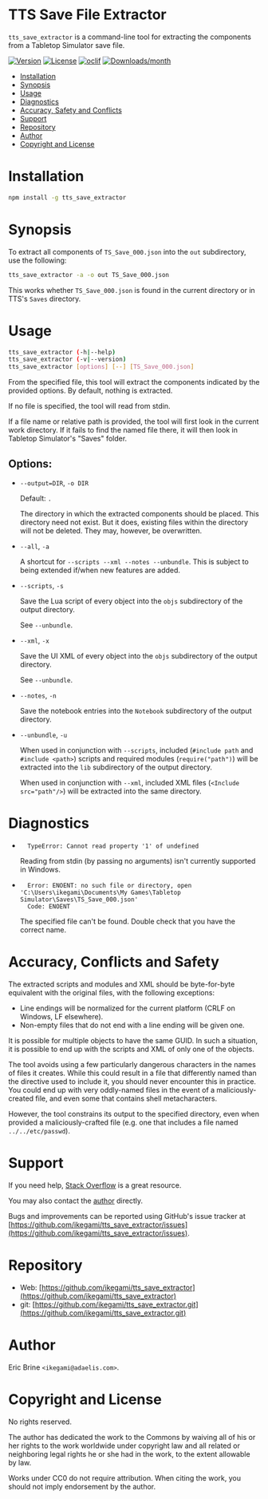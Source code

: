 TTS Save File Extractor
=======================

`tts_save_extractor` is a command-line tool for extracting
the components from a Tabletop Simulator save file.

[![Version](https://img.shields.io/npm/v/tts_save_extractor.svg)](https://npmjs.org/package/tts_save_extractor)
[![License](https://img.shields.io/npm/l/tts_save_extractor.svg)](https://github.com/ikegami/tts_save_extractor/blob/main/LICENSE)
[![oclif](https://img.shields.io/badge/cli-oclif-brightgreen.svg)](https://oclif.io/)
[![Downloads/month](https://img.shields.io/npm/dm/tts_save_extractor.svg)](https://npmjs.org/package/tts_save_extractor)

* [Installation](#installation)
* [Synopsis](#synopsis)
* [Usage](#usage)
* [Diagnostics](#diagnostics)
* [Accuracy, Safety and Conflicts](#accuracy-conflicts-and-safety)
* [Support](#support)
* [Repository](#repository)
* [Author](#author)
* [Copyright and License](#copyright-and-license)

# Installation

```sh
npm install -g tts_save_extractor
```

# Synopsis

To extract all components of `TS_Save_000.json` into the
`out` subdirectory, use the following:

```sh
tts_save_extractor -a -o out TS_Save_000.json
```

This works whether `TS_Save_000.json` is found in the current
directory or in TTS's `Saves` directory.


# Usage

```sh
tts_save_extractor (-h|--help)
tts_save_extractor (-v|--version)
tts_save_extractor [options] [--] [TS_Save_000.json]
```

From the specified file, this tool will extract the components
indicated by the provided options. By default, nothing is extracted.

If no file is specified, the tool will read from stdin.

If a file name or relative path is provided, the tool will
first look in the current work directory. If it fails to
find the named file there, it will then look in
Tabletop Simulator's "Saves" folder.


## Options:

* `--output=DIR`, `-o DIR`

    Default: `.`

    The directory in which the extracted components should be placed.
    This directory need not exist. But it does, existing files within
    the directory will not be deleted. They may, however, be overwritten.

* `--all`, `-a`

    A shortcut for `--scripts --xml --notes --unbundle`.
    This is subject to being extended if/when new features are added.

* `--scripts`, `-s`

    Save the Lua script of every object into the `objs`
    subdirectory of the output directory.

    See `--unbundle`.

* `--xml`, `-x`

    Save the UI XML of every object into the `objs`
    subdirectory of the output directory.

    See `--unbundle`.

* `--notes`, `-n`

    Save the notebook entries into the `Notebook` subdirectory of the output directory.

* `--unbundle`, `-u`

    When used in conjunction with `--scripts`, included (`#include path`
    and `#include <path>`) scripts and required modules (`require("path")`)
    will be extracted into the `lib` subdirectory of the output directory.

    When used in conjunction with `--xml`, included XML files
    (`<Include src="path"/>`) will be extracted into the same
    directory.


# Diagnostics

* ```lang-none
    TypeError: Cannot read property '1' of undefined
    ```

    Reading from stdin (by passing no arguments)
    isn't currently supported in Windows.

* ```lang-none
    Error: ENOENT: no such file or directory, open 'C:\Users\ikegami\Documents\My Games\Tabletop Simulator\Saves\TS_Save_000.json'
    Code: ENOENT
    ```

    The specified file can't be found. Double check that you have the correct name.


# Accuracy, Conflicts and Safety

The extracted scripts and modules and XML should be byte-for-byte equivalent with the original files, with the following exceptions:

* Line endings will be normalized for the current platform (CRLF on Windows, LF elsewhere).
* Non-empty files that do not end with a line ending will be given one.

It is possible for multiple objects to have the same GUID. In such a situation,
it is possible to end up with the scripts and XML of only one of the objects.

The tool avoids using a few particularly dangerous characters in the names of files it creates.
While this could result in a file that differently named than the directive used to include it,
you should never encounter this in practice. You could end up with very oddly-named files in
the event of a maliciously-created file, and even some that contains shell metacharacters.

However, the tool constrains its output to the specified directory,
even when provided a maliciously-crafted file (e.g. one that includes
a file named `../../etc/passwd`).


# Support

If you need help, [Stack Overflow](https://stackoverflow.com/) is a great resource.

You may also contact the [author](#author) directly.

Bugs and improvements can be reported using GitHub's issue tracker at
[https://github.com/ikegami/tts_save_extractor/issues](https://github.com/ikegami/tts_save_extractor/issues).


# Repository

* Web: [https://github.com/ikegami/tts_save_extractor](https://github.com/ikegami/tts_save_extractor)
* git: [https://github.com/ikegami/tts_save_extractor.git](https://github.com/ikegami/tts_save_extractor.git)


# Author

Eric Brine `<ikegami@adaelis.com>`.


# Copyright and License

No rights reserved.

The author has dedicated the work to the Commons by waiving all of his or her rights to the work
worldwide under copyright law and all related or neighboring legal rights he or she had in the work,
to the extent allowable by law.

Works under CC0 do not require attribution. When citing the work, you should not imply endorsement by the author.
